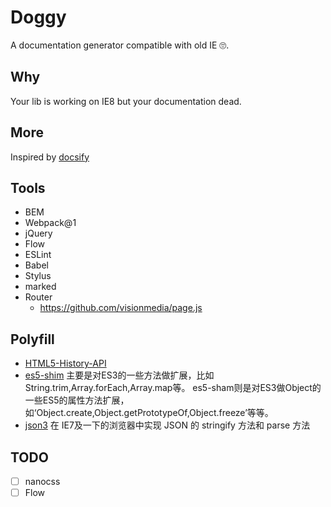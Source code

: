 # Doggy

A documentation generator compatible with old IE 🙄.

## Why
Your lib is working on IE8 but your documentation dead.

## More

Inspired by [docsify](https://github.com/QingWei-Li/docsify)

## Tools

* BEM
* Webpack@1
* jQuery
* Flow
* ESLint
* Babel
* Stylus
* marked
* Router
  * https://github.com/visionmedia/page.js
  
## Polyfill

* [HTML5-History-API](https://github.com/devote/HTML5-History-API)  
* [es5-shim](https://github.com/es-shims/es5-shim) 主要是对ES3的一些方法做扩展，比如String.trim,Array.forEach,Array.map等。
es5-sham则是对ES3做Object的一些ES5的属性方法扩展，如‘Object.create,Object.getPrototypeOf,Object.freeze’等等。
* [json3](https://github.com/bestiejs/json3) 在 IE7及一下的浏览器中实现 JSON 的 stringify 方法和 parse 方法

## TODO

* [ ] nanocss
* [ ] Flow
